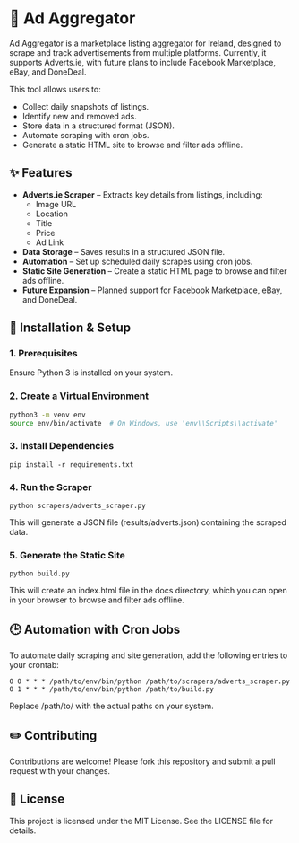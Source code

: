 # 🛒 Ad Aggregator

Ad Aggregator is a marketplace listing aggregator for Ireland, designed to scrape and track advertisements from multiple platforms. Currently, it supports Adverts.ie, with future plans to include Facebook Marketplace, eBay, and DoneDeal.

This tool allows users to:

- Collect daily snapshots of listings.
- Identify new and removed ads.
- Store data in a structured format (JSON).
- Automate scraping with cron jobs.
- Generate a static HTML site to browse and filter ads offline.

## ✨ Features

- **Adverts.ie Scraper** – Extracts key details from listings, including:
  - Image URL
  - Location
  - Title
  - Price
  - Ad Link
- **Data Storage** – Saves results in a structured JSON file.
- **Automation** – Set up scheduled daily scrapes using cron jobs.
- **Static Site Generation** – Create a static HTML page to browse and filter ads offline.
- **Future Expansion** – Planned support for Facebook Marketplace, eBay, and DoneDeal.

## 🔨 Installation & Setup

### 1. Prerequisites

Ensure Python 3 is installed on your system.

### 2. Create a Virtual Environment

```bash
python3 -m venv env
source env/bin/activate  # On Windows, use 'env\\Scripts\\activate'
```

### 3. Install Dependencies
```
pip install -r requirements.txt
```
### 4. Run the Scraper

```
python scrapers/adverts_scraper.py
```

This will generate a JSON file (results/adverts.json) containing the scraped data.

### 5. Generate the Static Site
```
python build.py
```
This will create an index.html file in the docs directory, which you can open in your browser to browse and filter ads offline.

## 🕒 Automation with Cron Jobs

To automate daily scraping and site generation, add the following entries to your crontab:
```
0 0 * * * /path/to/env/bin/python /path/to/scrapers/adverts_scraper.py
0 1 * * * /path/to/env/bin/python /path/to/build.py
```
Replace /path/to/ with the actual paths on your system.

## ✏️ Contributing

Contributions are welcome! Please fork this repository and submit a pull request with your changes.

## 📝 License

This project is licensed under the MIT License. See the LICENSE file for details.
